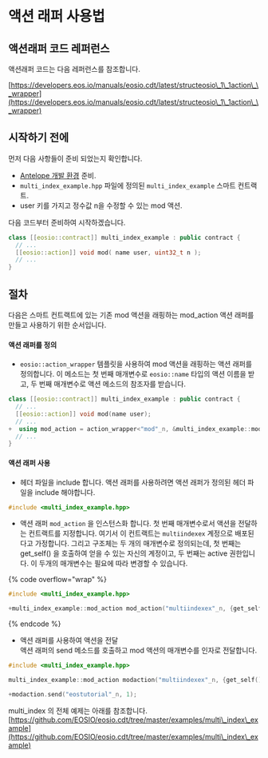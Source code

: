 # 액션 래퍼 사용법

## 액션래퍼 코드 레퍼런스

액션래퍼 코드는 다음 레퍼런스를 참조합니다.

[https://developers.eos.io/manuals/eosio.cdt/latest/structeosio\_1\_1action\_\_wrapper](https://developers.eos.io/manuals/eosio.cdt/latest/structeosio\_1\_1action\_\_wrapper)

## 시작하기 전에

먼저 다음 사항들이 준비 되었는지 확인합니다.

* [Antelope 개발 환경](../basic-antelope-leap/install-leap-software.md) 준비.
* `multi_index_example.hpp` 파일에 정의된 `multi_index_example` 스마트 컨트랙트.
* user 키를 가지고 정수값 n을 수정할 수 있는 mod 액션.

다음 코드부터 준비하여 시작하겠습니다.

```cpp
class [[eosio::contract]] multi_index_example : public contract {
  // ...
  [[eosio::action]] void mod( name user, uint32_t n );
  // ...
}
```

## 절차

다음은 스마트 컨트랙트에 있는 기존 mod 액션을 래핑하는 mod\_action 액션 래퍼를 만들고 사용하기 위한 순서입니다.

#### 액션 래퍼를 정의

* `eosio::action_wrapper` 템플릿을 사용하여 mod 액션을 래핑하는 액션 래퍼를 정의합니다. 이 메소드는 첫 번째 매개변수로 `eosio::name` 타입의 액션 이름을 받고, 두 번째 매개변수로 액션 메소드의 참조자를 받습니다.

```cpp
class [[eosio::contract]] multi_index_example : public contract {
  // ...
  [[eosio::action]] void mod(name user);
  // ...
+  using mod_action = action_wrapper<"mod"_n, &multi_index_example::mod>;
  // ...
}
```

#### 액션 래퍼 사용

* 헤더 파일을 include 합니다. 액션 래퍼를 사용하려면 액션 래퍼가 정의된 헤더 파일을 include 해야합니다.

```cpp
#include <multi_index_example.hpp>
```

* 액션 래퍼 `mod_action` 을 인스턴스화 합니다. 첫 번째 매개변수로서 액션을 전달하는 컨트랙트를 지정합니다. 여기서 이 컨트랙트는 `multiindexex` 계정으로 배포된다고 가정합니다. 그리고 구조체는 두 개의 매개변수로 정의되는데, 첫 번째는 get\_self() 을 호출하여 얻을 수 있는 자신의 계정이고, 두 번째는 active 권한입니다. 이 두개의 매개변수는 필요에 따라 변경할 수 있습니다.

{% code overflow="wrap" %}
```cpp
#include <multi_index_example.hpp>

+multi_index_example::mod_action mod_action("multiindexex"_n, {get_self(), "active"_n});
```
{% endcode %}

* 액션 래퍼를 사용하여 액션을 전달 \
  액션 래퍼의 send 메소드를 호출하고 mod 액션의 매개변수를 인자로 전달합니다.

```cpp
#include <multi_index_example.hpp>

multi_index_example::mod_action modaction("multiindexex"_n, {get_self(), 1});

+modaction.send("eostutorial"_n, 1);
```

multi\_index 의 전체 예제는 아래를 참조합니다.\
[https://github.com/EOSIO/eosio.cdt/tree/master/examples/multi\_index\_example](https://github.com/EOSIO/eosio.cdt/tree/master/examples/multi\_index\_example)
